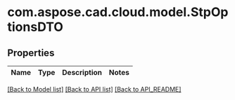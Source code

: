 
# com.aspose.cad.cloud.model.StpOptionsDTO

## Properties
Name | Type | Description | Notes
------------ | ------------- | ------------- | -------------


[[Back to Model list]](API_README.md#documentation-for-models) [[Back to API list]](API_README.md#documentation-for-api-endpoints) [[Back to API_README]](API_README.md)

